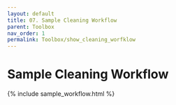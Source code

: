 ```yaml
---
layout: default
title: 07. Sample Cleaning Workflow
parent: Toolbox
nav_order: 1
permalink: Toolbox/show_cleaning_worfklow
---
```



# Sample Cleaning Workflow

{% include sample_workflow.html %}
